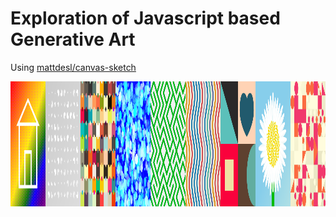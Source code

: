 # Exploration of Javascript based Generative Art

Using [mattdesl/canvas-sketch](https://github.com/mattdesl/canvas-sketch)

<div id="row" style="display: flex">
  <div class="column" style="flex: 20%"; padding: 5px;>
    <img src="https://github.com/ryanwmckenna/GenerativeArt/blob/master/renders/0001.png" alt="0001" width="200" height="200">
  </div>
  <div class="column" style="flex: 20%"; padding: 5px>
    <img src="https://github.com/ryanwmckenna/GenerativeArt/blob/master/renders/0002.png" alt="0002" width="200" height="200">
  </div>
  <div class="column" style="flex: 20%"; padding: 5px>
    <img src="https://github.com/ryanwmckenna/GenerativeArt/blob/master/renders/0003.png" alt="0003" width="200" height="200">
  </div>
  <div class="column" style="flex: 20%"; padding: 5px>
    <img src="https://github.com/ryanwmckenna/GenerativeArt/blob/master/renders/0004.png" alt="0004" width="200" height="200">
  </div>
  <div class="column" style="flex: 20%"; padding: 5px>
    <img src="https://github.com/ryanwmckenna/GenerativeArt/blob/master/renders/0005.png" alt="0005" width="200" height="200">
  </div>
  <div class="column" style="flex: 20%"; padding: 5px>
    <img src="https://github.com/ryanwmckenna/GenerativeArt/blob/master/renders/0006.png" alt="0006" width="200" height="200">
  </div>
  <div class="column" style="flex: 20%"; padding: 5px>
    <img src="https://github.com/ryanwmckenna/GenerativeArt/blob/master/renders/0007.png" alt="0007" width="200" height="200">
  </div>
  <div class="column" style="flex: 20%"; padding: 5px>
    <img src="https://github.com/ryanwmckenna/GenerativeArt/blob/master/renders/0008.png" alt="0008" width="200" height="200">
  </div>
    <div class="column" style="flex: 20%"; padding: 5px>
    <img src="https://github.com/ryanwmckenna/GenerativeArt/blob/master/renders/0009.png" alt="0009" width="200" height="200">
  </div>
  
</div>
